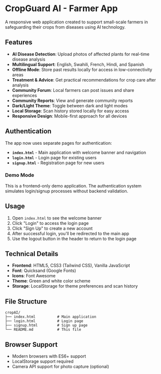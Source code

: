 # CropGuard AI - Farmer App

A responsive web application created to support small-scale farmers in safeguarding their crops from diseases using AI technology.

## Features

- **AI Disease Detection**: Upload photos of affected plants for real-time disease analysis
- **Multilingual Support**: English, Swahili, French, Hindi, and Spanish
- **Offline Mode**: Store past results locally for access in low-connectivity areas
- **Treatment & Advice**: Get practical recommendations for crop care after analysis
- **Community Forum**: Local farmers can post issues and share experiences
- **Community Reports**: View and generate community reports
- **Dark/Light Theme**: Toggle between dark and light modes
- **Local Storage**: Scan history stored locally for easy access
- **Responsive Design**: Mobile-first approach for all devices

## Authentication

The app now uses separate pages for authentication:

- **`index.html`** - Main application with welcome banner and navigation
- **`login.html`** - Login page for existing users
- **`signup.html`** - Registration page for new users

### Demo Mode

This is a frontend-only demo application. The authentication system simulates login/signup processes without backend validation.

## Usage

1. Open `index.html` to see the welcome banner
2. Click "Login" to access the login page
3. Click "Sign Up" to create a new account
4. After successful login, you'll be redirected to the main app
5. Use the logout button in the header to return to the login page

## Technical Details

- **Frontend**: HTML5, CSS3 (Tailwind CSS), Vanilla JavaScript
- **Font**: Quicksand (Google Fonts)
- **Icons**: Font Awesome
- **Theme**: Green and white color scheme
- **Storage**: LocalStorage for theme preferences and scan history

## File Structure

```
cropAI/
├── index.html          # Main application
├── login.html          # Login page
├── signup.html         # Sign up page
└── README.md           # This file
```

## Browser Support

- Modern browsers with ES6+ support
- LocalStorage support required
- Camera API support for photo capture (optional)
